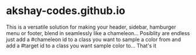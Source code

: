# akshay-codes.github.io
This  is a versatile solution for making your header, sidebar, hamburger menu or footer, blend in seamlessly like a chameleon... Posiblity are endless just add a #chameleon id to a class you want to sample a color from and add  a  #target id to a class you want  sample color to... That's it  
